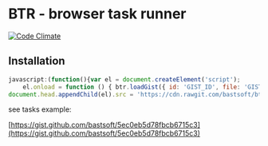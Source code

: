 # BTR - browser task runner

[![Code Climate](https://codeclimate.com/github/bastsoft/btr.png)](https://codeclimate.com/github/bastsoft/btr)

## Installation

```js
javascript:(function(){var el = document.createElement('script');
    el.onload = function () { btr.loadGist({ id: 'GIST_ID', file: 'GIST_FILE' });};
document.head.appendChild(el).src = 'https://cdn.rawgit.com/bastsoft/btr/v0.0.1/btr-min.js';})();
```

see tasks example:

[https://gist.github.com/bastsoft/5ec0eb5d78fbcb6715c3](https://gist.github.com/bastsoft/5ec0eb5d78fbcb6715c3)
